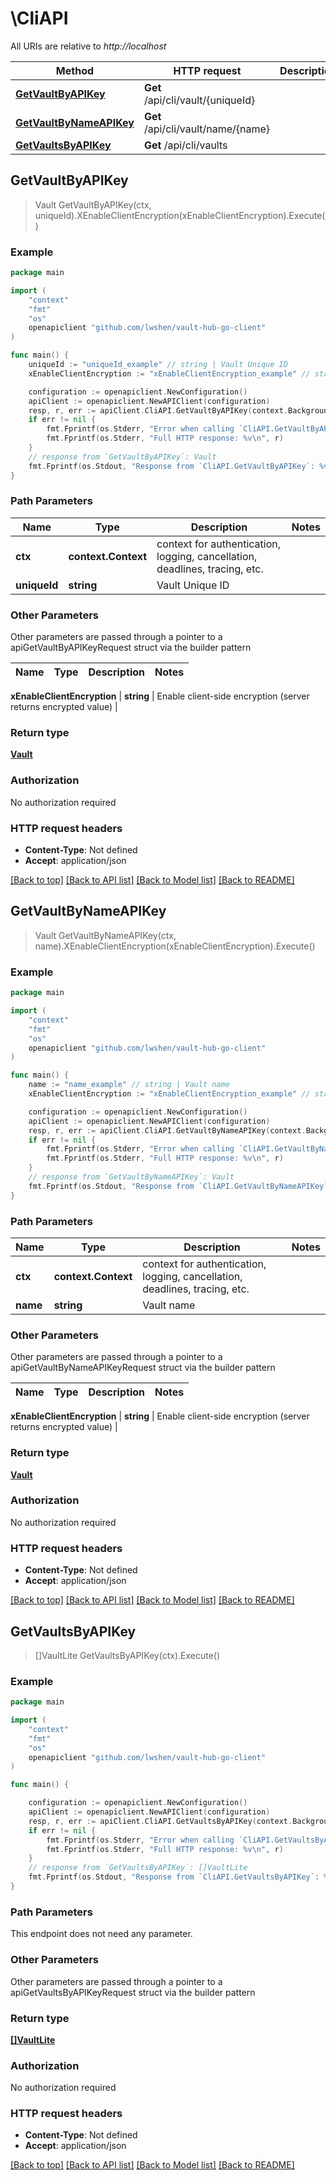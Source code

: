 # \CliAPI

All URIs are relative to *http://localhost*

Method | HTTP request | Description
------------- | ------------- | -------------
[**GetVaultByAPIKey**](CliAPI.md#GetVaultByAPIKey) | **Get** /api/cli/vault/{uniqueId} | 
[**GetVaultByNameAPIKey**](CliAPI.md#GetVaultByNameAPIKey) | **Get** /api/cli/vault/name/{name} | 
[**GetVaultsByAPIKey**](CliAPI.md#GetVaultsByAPIKey) | **Get** /api/cli/vaults | 



## GetVaultByAPIKey

> Vault GetVaultByAPIKey(ctx, uniqueId).XEnableClientEncryption(xEnableClientEncryption).Execute()





### Example

```go
package main

import (
	"context"
	"fmt"
	"os"
	openapiclient "github.com/lwshen/vault-hub-go-client"
)

func main() {
	uniqueId := "uniqueId_example" // string | Vault Unique ID
	xEnableClientEncryption := "xEnableClientEncryption_example" // string | Enable client-side encryption (server returns encrypted value) (optional)

	configuration := openapiclient.NewConfiguration()
	apiClient := openapiclient.NewAPIClient(configuration)
	resp, r, err := apiClient.CliAPI.GetVaultByAPIKey(context.Background(), uniqueId).XEnableClientEncryption(xEnableClientEncryption).Execute()
	if err != nil {
		fmt.Fprintf(os.Stderr, "Error when calling `CliAPI.GetVaultByAPIKey``: %v\n", err)
		fmt.Fprintf(os.Stderr, "Full HTTP response: %v\n", r)
	}
	// response from `GetVaultByAPIKey`: Vault
	fmt.Fprintf(os.Stdout, "Response from `CliAPI.GetVaultByAPIKey`: %v\n", resp)
}
```

### Path Parameters


Name | Type | Description  | Notes
------------- | ------------- | ------------- | -------------
**ctx** | **context.Context** | context for authentication, logging, cancellation, deadlines, tracing, etc.
**uniqueId** | **string** | Vault Unique ID | 

### Other Parameters

Other parameters are passed through a pointer to a apiGetVaultByAPIKeyRequest struct via the builder pattern


Name | Type | Description  | Notes
------------- | ------------- | ------------- | -------------

 **xEnableClientEncryption** | **string** | Enable client-side encryption (server returns encrypted value) | 

### Return type

[**Vault**](Vault.md)

### Authorization

No authorization required

### HTTP request headers

- **Content-Type**: Not defined
- **Accept**: application/json

[[Back to top]](#) [[Back to API list]](../README.md#documentation-for-api-endpoints)
[[Back to Model list]](../README.md#documentation-for-models)
[[Back to README]](../README.md)


## GetVaultByNameAPIKey

> Vault GetVaultByNameAPIKey(ctx, name).XEnableClientEncryption(xEnableClientEncryption).Execute()





### Example

```go
package main

import (
	"context"
	"fmt"
	"os"
	openapiclient "github.com/lwshen/vault-hub-go-client"
)

func main() {
	name := "name_example" // string | Vault name
	xEnableClientEncryption := "xEnableClientEncryption_example" // string | Enable client-side encryption (server returns encrypted value) (optional)

	configuration := openapiclient.NewConfiguration()
	apiClient := openapiclient.NewAPIClient(configuration)
	resp, r, err := apiClient.CliAPI.GetVaultByNameAPIKey(context.Background(), name).XEnableClientEncryption(xEnableClientEncryption).Execute()
	if err != nil {
		fmt.Fprintf(os.Stderr, "Error when calling `CliAPI.GetVaultByNameAPIKey``: %v\n", err)
		fmt.Fprintf(os.Stderr, "Full HTTP response: %v\n", r)
	}
	// response from `GetVaultByNameAPIKey`: Vault
	fmt.Fprintf(os.Stdout, "Response from `CliAPI.GetVaultByNameAPIKey`: %v\n", resp)
}
```

### Path Parameters


Name | Type | Description  | Notes
------------- | ------------- | ------------- | -------------
**ctx** | **context.Context** | context for authentication, logging, cancellation, deadlines, tracing, etc.
**name** | **string** | Vault name | 

### Other Parameters

Other parameters are passed through a pointer to a apiGetVaultByNameAPIKeyRequest struct via the builder pattern


Name | Type | Description  | Notes
------------- | ------------- | ------------- | -------------

 **xEnableClientEncryption** | **string** | Enable client-side encryption (server returns encrypted value) | 

### Return type

[**Vault**](Vault.md)

### Authorization

No authorization required

### HTTP request headers

- **Content-Type**: Not defined
- **Accept**: application/json

[[Back to top]](#) [[Back to API list]](../README.md#documentation-for-api-endpoints)
[[Back to Model list]](../README.md#documentation-for-models)
[[Back to README]](../README.md)


## GetVaultsByAPIKey

> []VaultLite GetVaultsByAPIKey(ctx).Execute()





### Example

```go
package main

import (
	"context"
	"fmt"
	"os"
	openapiclient "github.com/lwshen/vault-hub-go-client"
)

func main() {

	configuration := openapiclient.NewConfiguration()
	apiClient := openapiclient.NewAPIClient(configuration)
	resp, r, err := apiClient.CliAPI.GetVaultsByAPIKey(context.Background()).Execute()
	if err != nil {
		fmt.Fprintf(os.Stderr, "Error when calling `CliAPI.GetVaultsByAPIKey``: %v\n", err)
		fmt.Fprintf(os.Stderr, "Full HTTP response: %v\n", r)
	}
	// response from `GetVaultsByAPIKey`: []VaultLite
	fmt.Fprintf(os.Stdout, "Response from `CliAPI.GetVaultsByAPIKey`: %v\n", resp)
}
```

### Path Parameters

This endpoint does not need any parameter.

### Other Parameters

Other parameters are passed through a pointer to a apiGetVaultsByAPIKeyRequest struct via the builder pattern


### Return type

[**[]VaultLite**](VaultLite.md)

### Authorization

No authorization required

### HTTP request headers

- **Content-Type**: Not defined
- **Accept**: application/json

[[Back to top]](#) [[Back to API list]](../README.md#documentation-for-api-endpoints)
[[Back to Model list]](../README.md#documentation-for-models)
[[Back to README]](../README.md)

